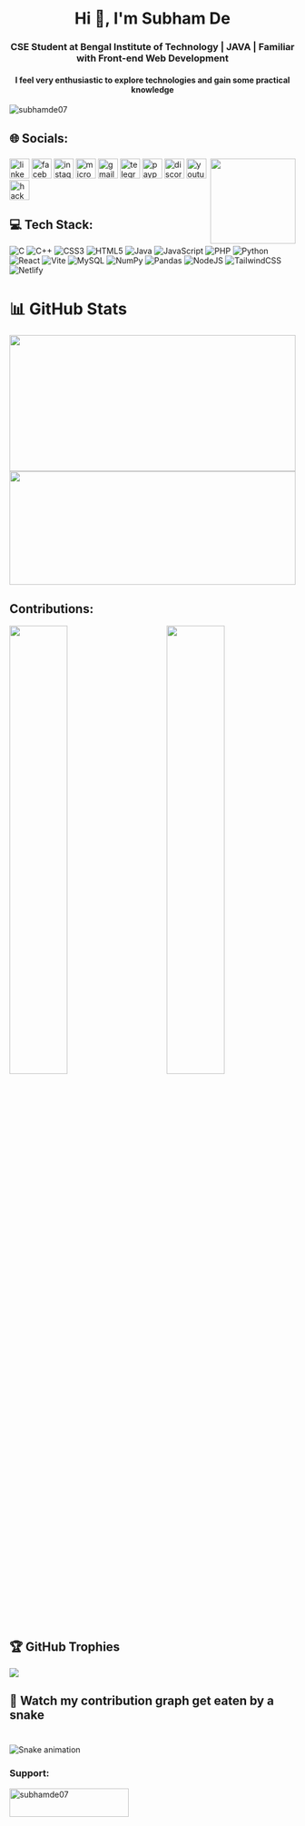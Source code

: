<h1 align="center">Hi 👋, I'm Subham De</h1>
<h3 align="center">CSE Student at Bengal Institute of Technology | JAVA | Familiar with Front-end Web Development</h3>
<h4 align="center" >I feel very enthusiastic to explore technologies and gain some practical knowledge</h4>

<!-- <img align="right" alt="coding" width="400" src="https://miro.medium.com/max/1360/0*7Q3yvSIv_t0ioJ-Z.gif"> -->

<p align="left"> <img src="https://komarev.com/ghpvc/?username=subhamde07&label=Profile%20views&color=0e75b6&style=flat" alt="subhamde07" /> </p>

<!-- - 🌱 I’m currently learning **MERN Stack**

- 💬 Ask me about **Java**

- 📫 How to reach me **subhamde630@gmail.com** -->

## 🌐 Socials:

###

<img align="right" height="150" src="https://i.imgflip.com/65efzo.gif"  />

###

<div align="left">
  <img src="https://img.shields.io/static/v1?message=LinkedIn&logo=linkedin&label=&color=0077B5&logoColor=white&labelColor=&style=for-the-badge" height="35" alt="linkedin logo"  />
  <img src="https://img.shields.io/static/v1?message=Facebook&logo=facebook&label=&color=1877F2&logoColor=white&labelColor=&style=for-the-badge" height="35" alt="facebook logo"  />
  <img src="https://img.shields.io/static/v1?message=Instagram&logo=instagram&label=&color=E4405F&logoColor=white&labelColor=&style=for-the-badge" height="35" alt="instagram logo"  />
  <img src="https://img.shields.io/static/v1?message=Outlook&logo=microsoft-outlook&label=&color=0078D4&logoColor=white&labelColor=&style=for-the-badge" height="35" alt="microsoft-outlook logo"  />
  <img src="https://img.shields.io/static/v1?message=Gmail&logo=gmail&label=&color=D14836&logoColor=white&labelColor=&style=for-the-badge" height="35" alt="gmail logo"  />
  <img src="https://img.shields.io/static/v1?message=Telegram&logo=telegram&label=&color=2CA5E0&logoColor=white&labelColor=&style=for-the-badge" height="35" alt="telegram logo"  />
  <img src="https://img.shields.io/static/v1?message=PayPal&logo=paypal&label=&color=00457C&logoColor=white&labelColor=&style=for-the-badge" height="35" alt="paypal logo"  />
  <img src="https://img.shields.io/static/v1?message=Discord&logo=discord&label=&color=7289DA&logoColor=white&labelColor=&style=for-the-badge" height="35" alt="discord logo"  />
  <img src="https://img.shields.io/static/v1?message=Youtube&logo=youtube&label=&color=FF0000&logoColor=white&labelColor=&style=for-the-badge" height="35" alt="youtube logo"  />
  <img src="https://img.shields.io/static/v1?message=HackerRank&logo=hackerrank&label=&color=2EC866&logoColor=white&labelColor=&style=for-the-badge" height="35" alt="hackerrank logo"  />
</div>

## 💻 Tech Stack:

![C](https://img.shields.io/badge/c-%2300599C.svg?style=plastic&logo=c&logoColor=white) ![C++](https://img.shields.io/badge/c++-%2300599C.svg?style=plastic&logo=c%2B%2B&logoColor=white) ![CSS3](https://img.shields.io/badge/css3-%231572B6.svg?style=plastic&logo=css3&logoColor=white) ![HTML5](https://img.shields.io/badge/html5-%23E34F26.svg?style=plastic&logo=html5&logoColor=white) ![Java](https://img.shields.io/badge/java-%23ED8B00.svg?style=plastic&logo=openjdk&logoColor=white) ![JavaScript](https://img.shields.io/badge/javascript-%23323330.svg?style=plastic&logo=javascript&logoColor=%23F7DF1E) ![PHP](https://img.shields.io/badge/php-%23777BB4.svg?style=plastic&logo=php&logoColor=white) ![Python](https://img.shields.io/badge/python-3670A0?style=plastic&logo=python&logoColor=ffdd54) ![React](https://img.shields.io/badge/react-%2320232a.svg?style=plastic&logo=react&logoColor=%2361DAFB) ![Vite](https://img.shields.io/badge/vite-%23646CFF.svg?style=plastic&logo=vite&logoColor=white) ![MySQL](https://img.shields.io/badge/mysql-%2300000f.svg?style=plastic&logo=mysql&logoColor=white) ![NumPy](https://img.shields.io/badge/numpy-%23013243.svg?style=plastic&logo=numpy&logoColor=white) ![Pandas](https://img.shields.io/badge/pandas-%23150458.svg?style=plastic&logo=pandas&logoColor=white) ![NodeJS](https://img.shields.io/badge/node.js-6DA55F?style=plastic&logo=node.js&logoColor=white) ![TailwindCSS](https://img.shields.io/badge/tailwindcss-%2338B2AC.svg?style=plastic&logo=tailwind-css&logoColor=white) ![Netlify](https://img.shields.io/badge/netlify-%23000000.svg?style=plastic&logo=netlify&logoColor=#00C7B7)

# 📊 GitHub Stats

 <img width="100%" height="240px" src="https://github-readme-stats.vercel.app/api/top-langs/?username=subhamde07&langs_count=10&layout=compact&theme=dracula" >
<img width="100%" height="200px" src="https://github-profile-summary-cards.vercel.app/api/cards/profile-details?username=subhamde07&theme=dracula" />

## Contributions:

<div>
  <img width="45%" align="right" src="https://github-readme-stats.vercel.app/api?username=subhamde07&count_private=true&show_icons=true&theme=dracula">
  <img width="45%" src="https://github-readme-streak-stats.herokuapp.com/?user=subhamde07&theme=dracula" />
</div>

## 🏆 GitHub Trophies

![](https://github-profile-trophy.vercel.app/?username=subhamde07&theme=discord&no-frame=false&no-bg=false&margin-w=4)

###

<h2 align="left">🐍 Watch my contribution graph get eaten by a snake</h2>

###

<br clear="both">

<img src="https://raw.githubusercontent.com/subhamde07/subhamde07/blob/output/snake.svg" alt="Snake animation" />

###

<h3 align="left">Support:</h3>
<p><a href="https://www.buymeacoffee.com/subhamde07"> <img align="center" src="https://cdn.buymeacoffee.com/buttons/v2/default-yellow.png" height="50" width="210" alt="subhamde07" /></a></p><br><br>
